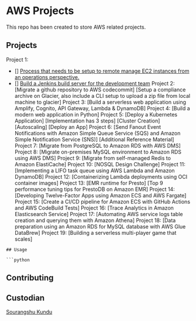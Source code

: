 # AWS Projects

This repo has been created to store AWS related projects.

## Projects

Project 1: 
- [] [Process that needs to be setup to remote manage EC2 instances from an operations perspective.](https://aws.amazon.com/getting-started/hands-on/remotely-run-commands-ec2-instance-systems-manager/) 
- [] [Build a Jenkins build server for the development team](https://d1.awsstatic.com/Projects/P5505030/aws-project_Jenkins-build-server.pdf?refid=gs_card)
Project 2: 
[Migrate a github repository to AWS codecommit]
[Setup a compliance archive on Glacier, also include a CLI setup to upload a zip file from local machine to glacier]
Project 3: 
[Build a serverless web application using Amplify, Cognito, API Gateway, Lambda & DynamoDB]
Project 4: 
[Build a modern web application in Python]
Project 5: 
[Deploy a Kubernetes Application]
[Implementation has 3 steps]
[Cluster Creation]
[Autoscaling]
[Deploy an App]
Project 6: 
[Send Fanout Event Notifications with Amazon Simple Queue Service (SQS) and Amazon Simple Notification Service (SNS)]
[Additional Reference Material]
Project 7:
[Migrate from PostgreSQL to Amazon RDS with AWS DMS]
Project 8: 
[Migrate on-premises MySQL environment to Amazon RDS using AWS DMS]
Project 9: 
[Migrate from self-managed Redis to Amazon ElastiCache]
Project 10:
[NOSQL Design Challenge]
Project 11:
[Implementing a LIFO task queue using AWS Lambda and Amazon DynamoDB]
Project 12:
[Containerizing Lambda deployments using OCI container images]
Project 13:
[EMR runtime for Presto]
[Top 9 performance tuning tips for PrestoDB on Amazon EMR]
Project 14:
[Developing Twelve-Factor Apps using Amazon ECS and AWS Fargate]
Project 15:
[Create a CI/CD pipeline for Amazon ECS with GitHub Actions and AWS CodeBuild Tests]
Project 16:
[Trace Analytics in Amazon Elasticsearch Service]
Project 17:
[Automating AWS service logs table creation and querying them with Amazon Athena]
Project 18:
[Data preparation using an Amazon RDS for MySQL database with AWS Glue DataBrew]
Project 19: 
[Building a serverless multi-player game that scales]
```
## Usage

```python

```

## Contributing


## Custodian

[Sourangshu Kundu](sourangshu04@gmail.com)